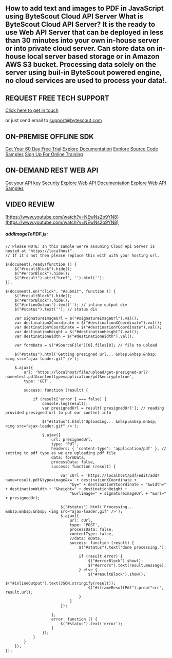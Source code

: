 ## How to add text and images to PDF in JavaScript using ByteScout Cloud API Server What is ByteScout Cloud API Server? It is the ready to use Web API Server that can be deployed in less than 30 minutes into your own in-house server or into private cloud server. Can store data on in-house local server based storage or in Amazon AWS S3 bucket. Processing data solely on the server using buil-in ByteScout powered engine, no cloud services are used to process your data!.

## REQUEST FREE TECH SUPPORT

[Click here to get in touch](https://bytescout.zendesk.com/hc/en-us/requests/new?subject=ByteScout%20Cloud%20API%20Server%20Question)

or just send email to [support@bytescout.com](mailto:support@bytescout.com?subject=ByteScout%20Cloud%20API%20Server%20Question) 

## ON-PREMISE OFFLINE SDK 

[Get Your 60 Day Free Trial](https://bytescout.com/download/web-installer?utm_source=github-readme)
[Explore Documentation](https://bytescout.com/documentation/index.html?utm_source=github-readme)
[Explore Source Code Samples](https://github.com/bytescout/ByteScout-SDK-SourceCode/)
[Sign Up For Online Training](https://academy.bytescout.com/)


## ON-DEMAND REST WEB API

[Get your API key](https://app.pdf.co/signup?utm_source=github-readme)
[Security](https://pdf.co/security)
[Explore Web API Documentation](https://apidocs.pdf.co?utm_source=github-readme)
[Explore Web API Samples](https://github.com/bytescout/ByteScout-SDK-SourceCode/tree/master/PDF.co%20Web%20API)

## VIDEO REVIEW

[https://www.youtube.com/watch?v=NEwNs2b9YN8](https://www.youtube.com/watch?v=NEwNs2b9YN8)




<!-- code block begin -->

##### **addImageToPDF.js:**
    
```
// Please NOTE: In this sample we're assuming Cloud Api Server is hosted at "https://localhost". 
// If it's not then please replace this with with your hosting url.

$(document).ready(function () {
    $("#resultBlock").hide();
    $("#errorBlock").hide();
    $("#result").attr("href", '').html('');
});

$(document).on("click", "#submit", function () {
    $("#resultBlock").hide();
    $("#errorBlock").hide();
    $("#inlineOutput").text(''); // inline output div
    $("#status").text(''); // status div

    var signatureImageUrl = $("#signatureImageUrl").val();
    var destinationXCoordinate = $("#destinationXCoordinate").val();
    var destinationYCoordinate = $("#destinationYCoordinate").val();
    var destinationHeight = $("#destinationHeight").val();
    var destinationWidth = $("#destinationWidth").val();

    var formData = $("#SourceFile")[0].files[0]; // file to upload

    $("#status").html('Getting presigned url... &nbsp;&nbsp;&nbsp; <img src="ajax-loader.gif" />');

    $.ajax({
        url: 'https://localhost/file/upload/get-presigned-url?name=test.pdf&contenttype=application/pdf&encrypt=true',
        type: 'GET',
        
        success: function (result) {

            if (result['error'] === false) {
                console.log(result);
                var presignedUrl = result['presignedUrl']; // reading provided presigned url to put our content into

                $("#status").html('Uploading... &nbsp;&nbsp;&nbsp; <img src="ajax-loader.gif" />');

                $.ajax({
                    url: presignedUrl,
                    type: 'PUT',
                    headers: { 'content-type': 'application/pdf' }, // setting to pdf type as we are uploading pdf file
                    data: formData,
                    processData: false,
                    success: function (result) {

                        var cUrl = 'https://localhost/pdf/edit/add?name=result.pdf&type=image&x=' + destinationXCoordinate +
                            "&y=" + destinationYCoordinate + "&width=" + destinationWidth + "&height=" + destinationHeight +
                            "&urlimage=" + signatureImageUrl + "&url=" + presignedUrl;

                        $("#status").html('Processing... &nbsp;&nbsp;&nbsp; <img src="ajax-loader.gif" />');
                        $.ajax({
                            url: cUrl,
                            type: 'POST',
                            processData: false,
                            contentType: false,
                            //data: oData,
                            success: function (result) {
                                $("#status").text('done processing.');

                                if (result.error) {
                                    $("#errorBlock").show();
                                    $("#errors").text(result.message);
                                } else {
                                    $("#resultBlock").show();
                                    $("#inlineOutput").text(JSON.stringify(result));
                                    $("#iframeResultPdf").prop("src", result.url);
                                }
                            }
                        });

                    },
                    error: function () {
                        $("#status").text('error');
                    }
                });
            }
        }
    });
});


```

<!-- code block end -->